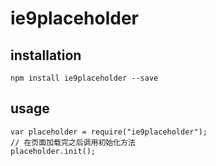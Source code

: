 # ie9placeholder

## installation
```
npm install ie9placeholder --save
```

## usage
```
var placeholder = require("ie9placeholder");
// 在页面加载完之后调用初始化方法
placeholder.init();
```
